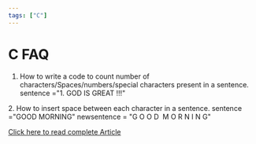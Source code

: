 ```yaml
---
tags: ["C"]
---
```


# C FAQ

1. How to write a code to count number of characters/Spaces/numbers/special
characters present in a sentence.  sentence ="1. GOD IS GREAT !!!"

2. How to insert space between each character in a sentence.
sentence ="GOOD MORNING" newsentence = "G O O D  M O R N I N G"

[Click here to read complete Article](/docs/articles/C/CFaq)
